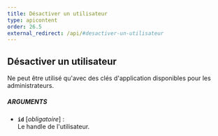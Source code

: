 ```yaml
---
title: Désactiver un utilisateur
type: apicontent
order: 26.5
external_redirect: /api/#desactiver-un-utilisateur
---
```


## Désactiver un utilisateur
Ne peut être utilisé qu'avec des clés d'application disponibles pour les administrateurs.

##### ARGUMENTS
* **`id`** [*obligatoire*] :  
    Le handle de l'utilisateur.


